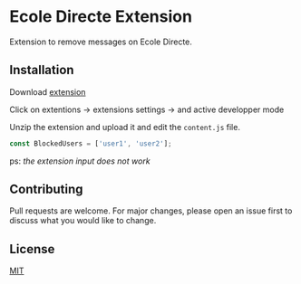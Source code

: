 # Ecole Directe Extension

Extension to remove messages on Ecole Directe.

## Installation

Download [extension](https://github.com/matsamaaa/Ecole-Directe-Extension)

Click on extentions -> extensions settings -> and active developper mode

Unzip the extension and upload it and edit the `content.js` file.

```js
const BlockedUsers = ['user1', 'user2'];
```

ps: *the extension input does not work*

## Contributing
Pull requests are welcome. For major changes, please open an issue first to discuss what you would like to change.


## License
[MIT](https://choosealicense.com/licenses/mit/)
